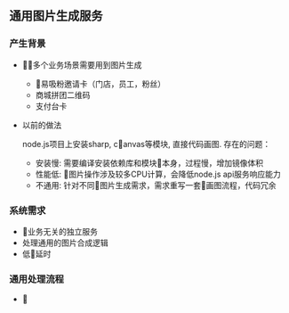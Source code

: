 ## 通用图片生成服务

### 产生背景
- 多个业务场景需要用到图片生成
   - 易吸粉邀请卡（门店，员工，粉丝）
   - 商城拼团二维码
   - 支付台卡
- 以前的做法
  
  node.js项目上安装sharp, canvas等模块, 直接代码画图.
  存在的问题：
  - 安装慢: 需要编译安装依赖库和模块本身，过程慢，增加镜像体积
  - 性能低: 图片操作涉及较多CPU计算，会降低node.js api服务响应能力
  - 不通用: 针对不同图片生成需求，需求重写一套画图流程，代码冗余


### 系统需求
- 业务无关的独立服务
- 处理通用的图片合成逻辑
- 低延时

### 通用处理流程
- 